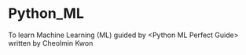 # Python_ML
To learn Machine Learning (ML) guided by &lt;Python ML Perfect Guide> written by Cheolmin Kwon
